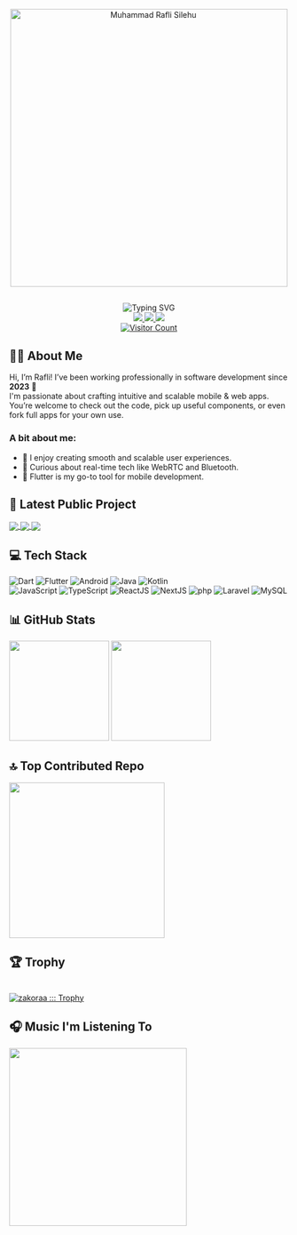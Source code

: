 <p align="center">
  <a href="https://github.com/zakoraa">
    <img width="500em" src="https://github.com/user-attachments/assets/f6f73080-91cd-4a89-8b47-3bcbb065f2d7" alt="Muhammad Rafli Silehu" /></a>
 <!-- <img src="https://github.com/Anmol-Baranwal/Cool-GIFs-For-GitHub/assets/74038190/3b4607a1-1cc6-41f1-926f-892ae880e7a5" width="100em"> -->
</p>

<!-- ![replicate-prediction-qkxy6zjbi2wyvzndhxhj3lmr7m (2) (1)](https://github.com/user-attachments/assets/11514e00-b114-4c9d-8a7c-ea0ad92ab9a5) -->
## 
<div align="center">
  
  <img src="https://readme-typing-svg.herokuapp.com?font=Poppins&weight=500&size=30&duration=3000&pause=1000&color=5D87FF&center=true&vCenter=true&random=false&width=500&height=70&lines=Mobile+Developer;Web+Developer;Flutter+%7C+Kotlin;React.js+%7C+Next.js+%7C+Laravel" alt="Typing SVG" />
</div>

<div align="center">
  <a href="https://www.linkedin.com/in/muhammad-rafli-silehu-44a89828b/" target="_blank">
    <img src="https://img.shields.io/badge/LinkedIn-0077B5?logo=linkedin&logoColor=white&style=for-the-badge" />
  </a>
  <a href="https://www.youtube.com/@raflisilehu/streams" target="_blank">
    <img src="https://img.shields.io/badge/Youtube-FF0000?logo=youtube&logoColor=white&style=for-the-badge" />
  </a>
  <a href="https://www.instagram.com/raflisilehu_/" target="_blank">
    <img src="https://img.shields.io/badge/Instagram-E4405F?logo=instagram&logoColor=white&style=for-the-badge" />
  </a>
</div>

<div align="center">
   <a href="https://github.com/zakoraa" target="_blank">
  <img src="https://komarev.com/ghpvc/?username=zakoraa&style=for-the-badge&color=5D87FF" alt="Visitor Count"/>
</a>
</div>


## 👨‍💻 About Me

Hi, I’m Rafli! I’ve been working professionally in software development since **2023** 🎉  
I'm  passionate about crafting intuitive and scalable mobile & web apps. You’re welcome to check out the code, pick up useful components, or even fork full apps for your own use.

### A bit about me:
- 🚀 I enjoy creating smooth and scalable user experiences.
- 🧠 Curious about real-time tech like WebRTC and Bluetooth.
- 💙 Flutter is my go-to tool for mobile development.

## 🚀 Latest Public Project
<a width="50em" href="https://github.com/overlogic-universe/parky-v2">
  <img align="center" src="https://github-readme-stats.vercel.app/api/pin/?username=overlogic-universe&repo=parky-v2&theme=algolia" />
</a>
<a width="50em" href="https://github.com/overlogic-universe/parky-web-admin">
  <img align="center" src="https://github-readme-stats.vercel.app/api/pin/?username=overlogic-universe&repo=parky-web-admin&theme=algolia" />
</a>
<a width="50em" href="https://github.com/overlogic-universe/parky-web-parking-attendant">
  <img align="center" src="https://github-readme-stats.vercel.app/api/pin/?username=overlogic-universe&repo=parky-web-parking-attendant&theme=algolia" />
</a>

## 💻 Tech Stack

<p>
  <img alt="Dart" src="https://img.shields.io/badge/-Dart-0175C2?logo=Dart&logoColor=white&style=for-the-badge"/>
  <img alt="Flutter" src="https://img.shields.io/badge/-Flutter-02569B?logo=Flutter&logoColor=white&style=for-the-badge"/>
  <img alt="Android" src="https://img.shields.io/badge/-Android-2edf85?logo=Android&logoColor=white&style=for-the-badge"/>
  <img alt="Java" src="https://img.shields.io/badge/-Java-ec2025?logo=openjdk&logoColor=white&style=for-the-badge"/>
  <img alt="Kotlin" src="https://img.shields.io/badge/-Kotlin-f1850b?logo=Kotlin&logoColor=white&style=for-the-badge"/>
  </br>
  <img alt="JavaScript" src="https://img.shields.io/badge/-JavaScript-f7e018?logo=JavaScript&logoColor=white&style=for-the-badge"/>
  <img alt="TypeScript" src="https://img.shields.io/badge/-TypeScript-2f74c0?logo=TypeScript&logoColor=white&style=for-the-badge"/>
  <img alt="ReactJS" src="https://img.shields.io/badge/-React-61DBFB?logo=React&logoColor=white&style=for-the-badge"/>
  <img alt="NextJS" src="https://img.shields.io/badge/-NextJS-494949?logo=next.js&logoColor=white&style=for-the-badge"/>
  <img alt="php" src="https://img.shields.io/badge/-php-777bb3?logo=php&logoColor=white&style=for-the-badge"/>
  <img alt="Laravel" src="https://img.shields.io/badge/-Laravel-red?logo=laravel&logoColor=white&style=for-the-badge"/>
  <img alt="MySQL" src="https://img.shields.io/badge/-MySQL-orange?logo=mysql&logoColor=white&style=for-the-badge"/>
</p>

## 📊 GitHub Stats

<p>
<img height="180em" src="https://github-readme-stats-eight-theta.vercel.app/api?username=zakoraa&show_icons=true&theme=algolia&include_all_commits=true&count_private=true"/>
<img height="180em" src="https://github-readme-stats-eight-theta.vercel.app/api/top-langs/?username=zakoraa&layout=compact&langs_count=8&theme=algolia"/>
</p>

## 🔝 Top Contributed Repo
<p>
  <img height="280em" src="https://github-contributor-stats.vercel.app/api?username=zakoraa&limit=5&theme=algolia&combine_all_yearly_contributions=true"/>
</p>

<h2>🏆 Trophy</h2><br/>
<div>
    <a href="https://github.com/zakoraa"><img  src="https://github-profile-trophy.vercel.app/?username=zakoraa&column=7&margin-w=10&margin-h=15&theme=algolia&no-frame=true" alt="zakoraa ::: Trophy" /></a>
</div>

## 🎧 Music I'm Listening To
<p>
  <img height="320em" src="https://spotify-recently-played-readme.vercel.app/api?user=31juwflawxuxhufoheoclj6rg5ra&unique=true"/>
</p>
